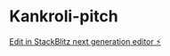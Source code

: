 # Kankroli-pitch

[Edit in StackBlitz next generation editor ⚡️](https://stackblitz.com/~/github.com/QuirkySwirl/Kankroli-pitch)
